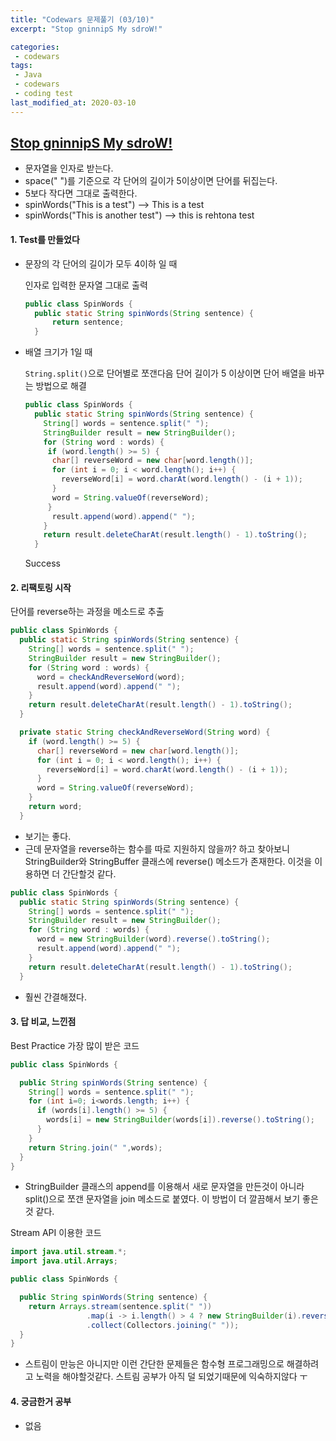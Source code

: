 ```yaml
---
title: "Codewars 문제풀기 (03/10)"
excerpt: "Stop gninnipS My sdroW!"

categories:
 - codewars
tags:
 - Java
 - codewars
 - coding test
last_modified_at: 2020-03-10
---
```




## [Stop gninnipS My sdroW!](https://www.codewars.com/kata/5264d2b162488dc400000001/train/java)

* 문자열을 인자로 받는다.
* space(" ")를 기준으로 각 단어의 길이가 5이상이면 단어를 뒤집는다.
* 5보다 작다면 그대로 출력한다.
* spinWords("This is a test") --> This is a test
* spinWords("This is another test") --> this is rehtona test


#### 1. Test를 만들었다

* 문장의 각 단어의 길이가 모두 4이하 일 때

  인자로 입력한 문자열 그대로 출력

  ```java
  public class SpinWords {
    public static String spinWords(String sentence) {
        return sentence;
    }
  ```

* 배열 크기가 1일 때

  `String.split()`으로 단어별로 쪼갠다음 단어 길이가 5 이상이면 단어 배열을 바꾸는 방법으로 해결

  ```java
  public class SpinWords {
    public static String spinWords(String sentence) {
      String[] words = sentence.split(" ");
      StringBuilder result = new StringBuilder();
      for (String word : words) {
       if (word.length() >= 5) {
        char[] reverseWord = new char[word.length()];
        for (int i = 0; i < word.length(); i++) {
          reverseWord[i] = word.charAt(word.length() - (i + 1));
        }
        word = String.valueOf(reverseWord);
       }
        result.append(word).append(" ");
      }
      return result.deleteCharAt(result.length() - 1).toString();
    }
  ```

  Success


#### 2. 리팩토링 시작

단어를 reverse하는 과정을 메소드로 추출

```java
public class SpinWords {
  public static String spinWords(String sentence) {
    String[] words = sentence.split(" ");
    StringBuilder result = new StringBuilder();
    for (String word : words) {
      word = checkAndReverseWord(word);
      result.append(word).append(" ");
    }
    return result.deleteCharAt(result.length() - 1).toString();
  }

  private static String checkAndReverseWord(String word) {
    if (word.length() >= 5) {
      char[] reverseWord = new char[word.length()];
      for (int i = 0; i < word.length(); i++) {
        reverseWord[i] = word.charAt(word.length() - (i + 1));
      }
      word = String.valueOf(reverseWord);
    }
    return word;
  }
```

* 보기는 좋다.
* 근데 문자열을 reverse하는 함수를 따로 지원하지 않을까? 하고 찾아보니 StringBuilder와 StringBuffer 클래스에 reverse() 메소드가 존재한다. 이것을 이용하면 더 간단할것 같다.

```java
public class SpinWords {
  public static String spinWords(String sentence) {
    String[] words = sentence.split(" ");
    StringBuilder result = new StringBuilder();
    for (String word : words) {
      word = new StringBuilder(word).reverse().toString();
      result.append(word).append(" ");
    }
    return result.deleteCharAt(result.length() - 1).toString();
  }
```

* 훨씬 간결해졌다. 

####  3. 답 비교, 느낀점

Best Practice 가장 많이 받은 코드

```java
public class SpinWords {

  public String spinWords(String sentence) {
    String[] words = sentence.split(" ");
    for (int i=0; i<words.length; i++) {
      if (words[i].length() >= 5) {
        words[i] = new StringBuilder(words[i]).reverse().toString();
      }
    }
    return String.join(" ",words);
  }
}
```

* StringBuilder 클래스의 append를 이용해서 새로 문자열을 만든것이 아니라 split()으로 쪼갠 문자열을 join 메소드로 붙였다. 이 방법이 더 깔끔해서 보기 좋은것 같다.

Stream API 이용한 코드

```java
import java.util.stream.*;
import java.util.Arrays;

public class SpinWords {

  public String spinWords(String sentence) {
    return Arrays.stream(sentence.split(" "))
                 .map(i -> i.length() > 4 ? new StringBuilder(i).reverse().toString() : i)
                 .collect(Collectors.joining(" "));
  }
}
```

* 스트림이 만능은 아니지만 이런 간단한 문제들은 함수형 프로그래밍으로 해결하려고 노력을 해야할것같다. 스트림 공부가 아직 덜 되었기때문에 익숙하지않다 ㅜ


#### 4. 궁금한거 공부

* 없음 
